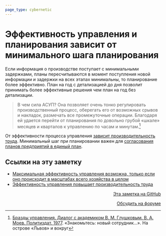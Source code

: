 ```yaml
---
page_type: cybernetic
---
```


# Эффективность управления и планирования зависит от минимального шага планирования

Если информация о производстве поступает с минимальными задержками, планы пересчитываются в момент поступления новой информации и задержки на всех этапах минимальны, то планирование более эффективно. План на год с детализацией до дня позволит принимать более эффективные решения чем план на год без детализации. 

> В чем сила АСУП? Она позволяет очень тонко регулировать производственный процесс, оберегать его от возможных срывов и накладок, размечать все промежуточные операции. Благодаря ей удается перейти от планирования по довольно грубой «шкале» месяцев и кварталов к управлению по часам и минутам.[^1]

От эффективности процесса управления [зависит производительность труда](20230129154445.md). Минимальный шаг при планировании важен для [согласования планов предприятий в единый план](20230129161611.md).

[^1]:  [Бразды управления. Диалог с академиком В. М. Глушковым. В. А. Моев. Политиздат. 1977](МоевБраздыУправления1977.md). «Знакомьтесь: новый сотрудник...». На острове «Львов» и вокруг

## Ссылки на эту заметку

* [Максимальная эффективность управления возможна, только если оно происходит в масштабах всего хозяйства в целом](20230129161611.md)
* [Эффективность управления повышает производительность труда](20230129154445.md)


<p v-pre style="text-align: right">
  <a href="https://github.com/Kverde/algorithms/blob/main/source/20230129160949.md" target="_blank">
  Эта заметка на GitHub
  </a>
</p>



<p v-pre style="text-align: right">
  <a href="https://discourse.comtext.space/new-topic?title=%D0%AD%D1%84%D1%84%D0%B5%D0%BA%D1%82%D0%B8%D0%B2%D0%BD%D0%BE%D1%81%D1%82%D1%8C%20%D1%83%D0%BF%D1%80%D0%B0%D0%B2%D0%BB%D0%B5%D0%BD%D0%B8%D1%8F%20%D0%B8%20%D0%BF%D0%BB%D0%B0%D0%BD%D0%B8%D1%80%D0%BE%D0%B2%D0%B0%D0%BD%D0%B8%D1%8F%20%D0%B7%D0%B0%D0%B2%D0%B8%D1%81%D0%B8%D1%82%20%D0%BE%D1%82%20%D0%BC%D0%B8%D0%BD%D0%B8%D0%BC%D0%B0%D0%BB%D1%8C%D0%BD%D0%BE%D0%B3%D0%BE%20%D1%88%D0%B0%D0%B3%D0%B0%20%D0%BF%D0%BB%D0%B0%D0%BD%D0%B8%D1%80%D0%BE%D0%B2%D0%B0%D0%BD%D0%B8%D1%8F&body=&category=algorithm" target="_blank">
  Обсудить на форуме
  </a>
</p>

